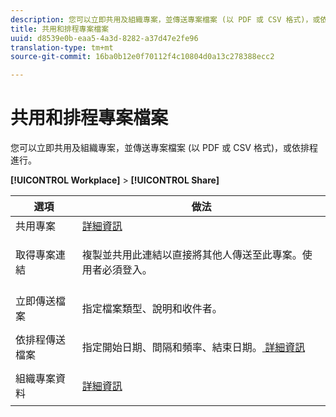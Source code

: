 ```yaml
---
description: 您可以立即共用及組織專案，並傳送專案檔案 (以 PDF 或 CSV 格式)，或依排程進行。
title: 共用和排程專案檔案
uuid: d8539e0b-eaa5-4a3d-8282-a37d47e2fe96
translation-type: tm+mt
source-git-commit: 16ba0b12e0f70112f4c10804d0a13c278388ecc2

---
```



# 共用和排程專案檔案

您可以立即共用及組織專案，並傳送專案檔案 (以 PDF 或 CSV 格式)，或依排程進行。

**[!UICONTROL Workplace]** > **[!UICONTROL Share]**

<table id="table_5104A6D817E94A268BBDD47C5C8BB26E"> 
 <thead> 
  <tr> 
   <th colname="col1" class="entry"> 選項 </th> 
   <th colname="col2" class="entry"> 做法 </th> 
  </tr>
 </thead>
 <tbody> 
  <tr> 
   <td colname="col1"> 共用專案 </td> 
   <td colname="col2"><a href="/help/analyze/analysis-workspace/curate-share/curate.md"  > 詳細資訊</a> </td> 
  </tr> 
  <tr> 
   <td colname="col1"> 取得專案連結 </td> 
   <td colname="col2"> <p>複製並共用此連結以直接將其他人傳送至此專案。使用者必須登入。 </p> </td> 
  </tr> 
  <tr> 
   <td colname="col1"> 立即傳送檔案 </td> 
   <td colname="col2"> <p>指定檔案類型、說明和收件者。 </p> </td> 
  </tr> 
  <tr> 
   <td colname="col1"> 依排程傳送檔案 </td> 
   <td colname="col2"> <p>指定開始日期、間隔和頻率、結束日期。<a href="/help/analyze/analysis-workspace/curate-share/schedule-projects.md"  > 詳細資訊</a> </p> </td> 
  </tr> 
  <tr> 
   <td colname="col1"> 組織專案資料 </td> 
   <td colname="col2"> <p><a href="/help/analyze/analysis-workspace/curate-share/curate.md"  > 詳細資訊</a> </p> </td> 
  </tr> 
 </tbody> 
</table>


